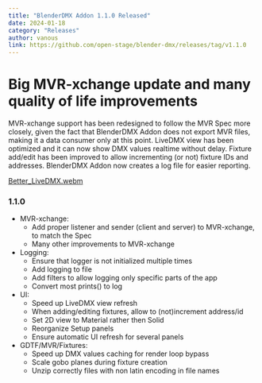 ```yaml
---
title: "BlenderDMX Addon 1.1.0 Released"
date: 2024-01-18
category: "Releases"
author: vanous
link: https://github.com/open-stage/blender-dmx/releases/tag/v1.1.0
---
```


# Big MVR-xchange update and many quality of life improvements

MVR-xchange support has been redesigned to follow the MVR Spec more closely, given the fact that BlenderDMX Addon does not export MVR files, making it a data consumer only at this point. LiveDMX view has been optimized and it can now show DMX values realtime without delay. Fixture add/edit has been improved to allow incrementing (or not) fixture IDs and addresses. BlenderDMX Addon now creates a log file for easier reporting.

[Better_LiveDMX.webm](https://user-images.githubusercontent.com/3680926/297882089-de76687e-4245-4359-9535-ddc449ae6739.webm)

### 1.1.0

* MVR-xchange:
    * Add proper listener and sender (client and server) to MVR-xchange, to match the Spec
    * Many other improvements to MVR-xchange
* Logging:
    * Ensure that logger is not initialized multiple times
    * Add logging to file
    * Add filters to allow logging only specific parts of the app
    * Convert most prints() to log
* UI:
    * Speed up LiveDMX view refresh
    * When adding/editing fixtures, allow to (not)increment address/id
    * Set 2D view to Material rather then Solid
    * Reorganize Setup panels
    * Ensure automatic UI refresh for several panels
* GDTF/MVR/Fixtures:
    * Speed up DMX values caching for render loop bypass
    * Scale gobo planes during fixture creation
    * Unzip correctly files with non latin encoding in file names
